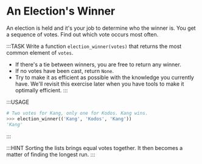 # An Election's Winner

An election is held and it's your job to determine who the winner is.
You get a sequence of votes.
Find out which vote occurs most often.

:::TASK
Write a function `election_winner(votes)` that returns the most common element of `votes`.

* If there's a tie between winners, you are free to return any winner.
* If no votes have been cast, return `None`.
* Try to make it as efficient as possible with the knowledge you currently have.
  We'll revisit this exercise later when you have tools to make it optimally efficient.
:::

:::USAGE

```python
# Two votes for Kang, only one for Kodos. Kang wins.
>>> election_winner(('Kang', 'Kodos', 'Kang'))
'Kang'
```

:::

:::HINT
Sorting the lists brings equal votes together.
It then becomes a matter of finding the longest run.
:::
